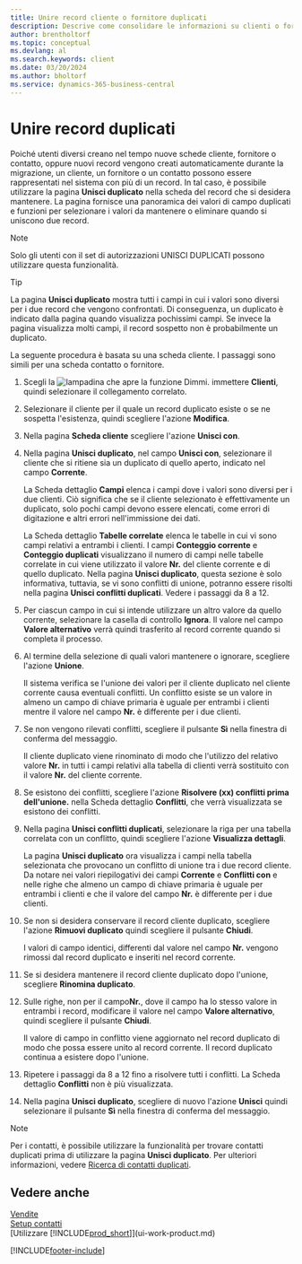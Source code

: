 ```yaml
---
title: Unire record cliente o fornitore duplicati
description: Descrive come consolidare le informazioni su clienti o fornitori quando si hanno voci duplicate su alcuni di essi.
author: brentholtorf
ms.topic: conceptual
ms.devlang: al
ms.search.keywords: client
ms.date: 03/20/2024
ms.author: bholtorf
ms.service: dynamics-365-business-central
---
```

# <a name="merge-duplicate-records"></a>Unire record duplicati

Poiché utenti diversi creano nel tempo nuove schede cliente, fornitore o contatto, oppure nuovi record vengono creati automaticamente durante la migrazione, un cliente, un fornitore o un contatto possono essere rappresentati nel sistema con più di un record. In tal caso, è possibile utilizzare la pagina **Unisci duplicato** nella scheda del record che si desidera mantenere. La pagina fornisce una panoramica dei valori di campo duplicati e funzioni per selezionare i valori da mantenere o eliminare quando si uniscono due record.

> [!NOTE]
> Solo gli utenti con il set di autorizzazioni UNISCI DUPLICATI possono utilizzare questa funzionalità.

> [!TIP]
> La pagina **Unisci duplicato** mostra tutti i campi in cui i valori sono diversi per i due record che vengono confrontati. Di conseguenza, un duplicato è indicato dalla pagina quando visualizza pochissimi campi. Se invece la pagina visualizza molti campi, il record sospetto non è probabilmente un duplicato.

La seguente procedura è basata su una scheda cliente. I passaggi sono simili per una scheda contatto o fornitore.

1. Scegli la ![lampadina che apre la funzione Dimmi.](media/ui-search/search_small.png "Informazioni sull'operazione che si desidera eseguire") immettere **Clienti**, quindi selezionare il collegamento correlato.
2. Selezionare il cliente per il quale un record duplicato esiste o se ne sospetta l'esistenza, quindi scegliere l'azione **Modifica**.
3. Nella pagina **Scheda cliente** scegliere l'azione **Unisci con**.
4. Nella pagina **Unisci duplicato**, nel campo **Unisci con**, selezionare il cliente che si ritiene sia un duplicato di quello aperto, indicato nel campo **Corrente**.

    La Scheda dettaglio **Campi** elenca i campi dove i valori sono diversi per i due clienti. Ciò significa che se il cliente selezionato è effettivamente un duplicato, solo pochi campi devono essere elencati, come errori di digitazione e altri errori nell'immissione dei dati.

    La Scheda dettaglio **Tabelle correlate** elenca le tabelle in cui vi sono campi relativi a entrambi i clienti. I campi **Conteggio corrente** e **Conteggio duplicati** visualizzano il numero di campi nelle tabelle correlate in cui viene utilizzato il valore **Nr.** del cliente corrente e di quello duplicato. Nella pagina **Unisci duplicato**, questa sezione è solo informativa, tuttavia, se vi sono conflitti di unione, potranno essere risolti nella pagina **Unisci conflitti duplicati**. Vedere i passaggi da 8 a 12.   

5. Per ciascun campo in cui si intende utilizzare un altro valore da quello corrente, selezionare la casella di controllo **Ignora**. Il valore nel campo **Valore alternativo** verrà quindi trasferito al record corrente quando si completa il processo.
6. Al termine della selezione di quali valori mantenere o ignorare, scegliere l'azione **Unione**.

    Il sistema verifica se l'unione dei valori per il cliente duplicato nel cliente corrente causa eventuali conflitti. Un conflitto esiste se un valore in almeno un campo di chiave primaria è uguale per entrambi i clienti mentre il valore nel campo **Nr.** è differente per i due clienti.

7. Se non vengono rilevati conflitti, scegliere il pulsante **Sì** nella finestra di conferma del messaggio.

    Il cliente duplicato viene rinominato di modo che l'utilizzo del relativo valore **Nr.** in tutti i campi relativi alla tabella di clienti verrà sostituito con il valore **Nr.** del cliente corrente.
8. Se esistono dei conflitti, scegliere l'azione **Risolvere (xx) conflitti prima dell'unione.** nella Scheda dettaglio **Conflitti**, che verrà visualizzata se esistono dei conflitti.
9. Nella pagina **Unisci conflitti duplicati**, selezionare la riga per una tabella correlata con un conflitto, quindi scegliere l'azione **Visualizza dettagli**.

    La pagina **Unisci duplicato** ora visualizza i campi nella tabella selezionata che provocano un conflitto di unione tra i due record cliente. Da notare nei valori riepilogativi dei campi **Corrente** e **Conflitti con** e nelle righe che almeno un campo di chiave primaria è uguale per entrambi i clienti e che il valore del campo **Nr.** è differente per i due clienti.   
10. Se non si desidera conservare il record cliente duplicato, scegliere l'azione **Rimuovi duplicato** quindi scegliere il pulsante **Chiudi**.

    I valori di campo identici, differenti dal valore nel campo **Nr.** vengono rimossi dal record duplicato e inseriti nel record corrente.
11. Se si desidera mantenere il record cliente duplicato dopo l'unione, scegliere **Rinomina duplicato**.
12. Sulle righe, non per il campo**Nr.**, dove il campo ha lo stesso valore in entrambi i record, modificare il valore nel campo **Valore alternativo**, quindi scegliere il pulsante **Chiudi**.

    Il valore di campo in conflitto viene aggiornato nel record duplicato di modo che possa essere unito al record corrente. Il record duplicato continua a esistere dopo l'unione.
13. Ripetere i passaggi da 8 a 12 fino a risolvere tutti i conflitti. La Scheda dettaglio **Conflitti** non è più visualizzata.
14. Nella pagina **Unisci duplicato**, scegliere di nuovo l'azione **Unisci** quindi selezionare il pulsante **Sì** nella finestra di conferma del messaggio.

> [!NOTE]
> Per i contatti, è possibile utilizzare la funzionalità per trovare contatti duplicati prima di utilizzare la pagina **Unisci duplicato**. Per ulteriori informazioni, vedere [Ricerca di contatti duplicati](marketing-setup-contacts.md#searching-for-duplicate-contacts).

## <a name="see-also"></a>Vedere anche

[Vendite](sales-manage-sales.md)  
[Setup contatti](marketing-setup-contacts.md)  
[Utilizzare [!INCLUDE[prod_short](includes/prod_short.md)]](ui-work-product.md)


[!INCLUDE[footer-include](includes/footer-banner.md)]
